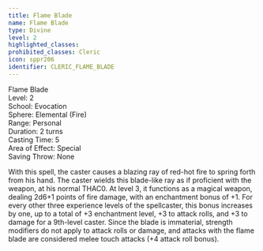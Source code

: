 ```yaml
---
title: Flame Blade
name: Flame Blade
type: Divine
level: 2
highlighted_classes: 
prohibited_classes: Cleric
icon: sppr206
identifier: CLERIC_FLAME_BLADE
---
```

Flame Blade  
Level: 2  
School: Evocation  
Sphere: Elemental (Fire)  
Range: Personal  
Duration: 2 turns  
Casting Time: 5  
Area of Effect: Special  
Saving Throw: None  
  
With this spell, the caster causes a blazing ray of red-hot fire to spring forth from his hand. The caster wields this blade-like ray as if proficient with the weapon, at his normal THAC0. At level 3, it functions as a magical weapon, dealing 2d6+1 points of fire damage, with an enchantment bonus of +1. For every other three experience levels of the spellcaster, this bonus increases by one, up to a total of +3 enchantment level, +3 to attack rolls, and +3 to damage for a 9th-level caster. Since the blade is immaterial, strength modifiers do not apply to attack rolls or damage, and attacks with the flame blade are considered melee touch attacks (+4 attack roll bonus).  
